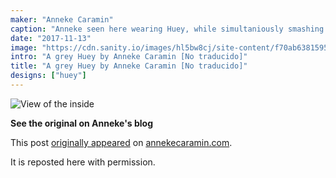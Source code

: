 ```yaml
---
maker: "Anneke Caramin"
caption: "Anneke seen here wearing Huey, while simultaniously smashing the patriarchy by refusing to smile."
date: "2017-11-13"
image: "https://cdn.sanity.io/images/hl5bw8cj/site-content/f70ab6381595eaff09641462c31b6b20121a1e3a-970x776.jpg"
intro: "A grey Huey by Anneke Caramin [No traducido]"
title: "A grey Huey by Anneke Caramin [No traducido]"
designs: ["huey"]
---
```


![View of the inside](https://posts.freesewing.org/uploads/anneke_huey_facing_8c3874be29.jpg "View of the inside")

**See the original on Anneke's blog**

This post [originally appeared](http://www.annekecaramin.com/2017/11/pleasure-dot-loathing-dot-huey-dot.html) 
on [annekecaramin.com](http://www.annekecaramin.com/).

It is reposted here with permission.


